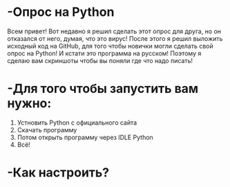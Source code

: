 # -Опрос на Python
Всем привет! Вот недавно я решил сделать этот опрос для друга, но он отказался от него, думая, что это вирус!
После этого я решил выложить исходный код на GitHub, для того чтобы новички могли сделать свой опрос на Python!
И кстати это программа на русском! Поэтому я сделаю вам скриншоты чтобы вы поняли где что надо писать!
# -Для того чтобы запустить вам нужно:
1) Устновить Python с официального сайта
2) Скачать программу
3) Потом открыть программу через IDLE Python
4) Всё!
# -Как настроить?
